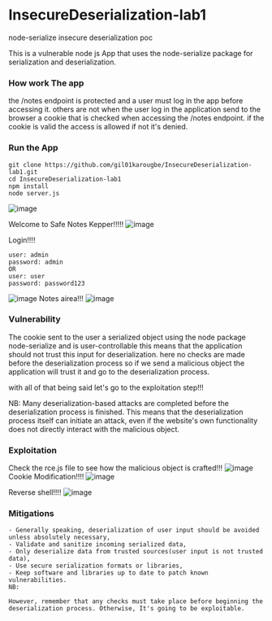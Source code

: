# InsecureDeserialization-lab1
node-serialize insecure deserialization poc

This is a vulnerable node js App that uses the node-serialize package for serialization and deserialization.

### How work The app
the /notes endpoint is protected and a user must log in the app before accessing it. others are not
when the user log in the application send to the browser a cookie that is checked when accessing the /notes endpoint.
if the cookie is valid the access is allowed if not it's denied.

### Run the App
```
git clone https://github.com/gil01karougbe/InsecureDeserialization-lab1.git
cd InsecureDeserialization-lab1
npm install
node server.js
```
![image](https://github.com/gil01karougbe/InsecureDeserialization-lab1/assets/98090770/c00fdcb6-90fa-4336-a3ab-87be0fa5d470)

Welcome to Safe Notes Kepper!!!!!
![image](https://github.com/gil01karougbe/InsecureDeserialization-lab1/assets/98090770/5bb35f98-690b-4f8b-93fa-efb42bc0746e)

Login!!!!
```
user: admin
password: admin
OR
user: user
password: password123
```
![image](https://github.com/gil01karougbe/InsecureDeserialization-lab1/assets/98090770/6a8545df-98ad-4872-9138-9430b2cffc16)
Notes airea!!!
![image](https://github.com/gil01karougbe/InsecureDeserialization-lab1/assets/98090770/84e2f13d-2b5a-4a44-9240-3c6f57f845d5)


### Vulnerability
The cookie sent to the user a serialized object using the node package node-serialize and is user-controllable this means that the application should not trust this input for deserialization.
here no checks are made before the deserialization process so if we send a malicious object the application will trust it and go to the deserialization process.

with all of that being said let's go to the exploitation step!!!


NB:
Many deserialization-based attacks are completed before the deserialization process is finished. This means that the deserialization process itself can initiate an attack, even if the website's own functionality does not directly interact with the malicious object.
### Exploitation
Check the rce.js file to see how the malicious object is crafted!!!
![image](https://github.com/gil01karougbe/InsecureDeserialization-lab1/assets/98090770/bc1fb050-825d-4422-a408-b85a4c253593)
Cookie Modification!!!!
![image](https://github.com/gil01karougbe/InsecureDeserialization-lab1/assets/98090770/3eba27fb-ba2f-4d79-9c97-98693eb0c623)

Reverse shell!!!!
![image](https://github.com/gil01karougbe/InsecureDeserialization-lab1/assets/98090770/2ba2c28f-a1a3-4051-b7a8-34e7e543fe1f)


### Mitigations
```
- Generally speaking, deserialization of user input should be avoided unless absolutely necessary,
- Validate and sanitize incoming serialized data,
- Only deserialize data from trusted sources(user input is not trusted data),
- Use secure serialization formats or libraries,
- Keep software and libraries up to date to patch known vulnerabilities.
NB:

However, remember that any checks must take place before beginning the deserialization process. Otherwise, It's going to be exploitable.
```
